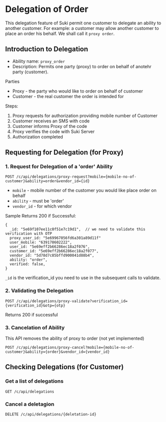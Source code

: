 # Delegation of Order

This delegation feature of Suki permit one customer to delegate an ability to another customer. For example: a customer may allow another customer to place an order his behalf. We shall call it `proxy order`.

## Introduction to Delegation

- Ability name: `proxy_order`
- Description: Permits one party (proxy) to order on behalf of anotehr party (customer).

Parties

- Proxy - the party who would like to order on behalf of customer
- Customer - the real customer the order is intended for

Steps:

1. Proxy requests for authorization providing mobile number of Customer
2. Customer receives an SMS with code
3. Customer informs Proxy of the code
4. Proxy verifies the code with Suki Server
5. Authorization completed

## Requesting for Delegation (for Proxy)

### 1. Request for Delegation of a 'order' Ability

```
POST /c/api/delegations/proxy-request?mobile={mobile-no-of-customer}&ability=order&vendor_id={id}
```

- `mobile` - mobile number of the customer you would like place order on behalf
- `ability` - must be 'order'
- `vendor_id` - for which vendor

Sample Returns 200 if Successful:

```json5
{
  _id: "5e69f107ee11c0f51e7c19d1",  // we need to validate this verification with OTP
  proxy_user_id: "5e69967056fd6a301a89d11f"
  user_mobile: "639178602222",
  user_id: "5e69eff2b66286ec18a2f076",
  customer_id: "5e69eff2b66286ec18a2f077",
  vendor_id: "5d78d7c85bffd900041d88b4",
  ability: "order",
  verified: false,
}
```

`_id` is the verification_id you need to use in the subsequent calls to validate.

### 2. Validating the Delegation

```
POST /c/api/delegations/proxy-validate?verification_id={verification_id}&otp={otp}
```

Returns 200 if successful

### 3. Cancelation of Ability

This API removes the ability of proxy to order (not yet implemented)

```
POST /c/api/delegations/proxy-cancel?mobile={mobile-no-of-customer}&ability={order}&vendor_id={vendor_id}
```

## Checking Delegations (for Customer)

### Get a list of delegations

```
GET /c/api/delegations
```

### Cancel a deletagion

```
DELETE /c/api/delegations/{deletation-id}
```
